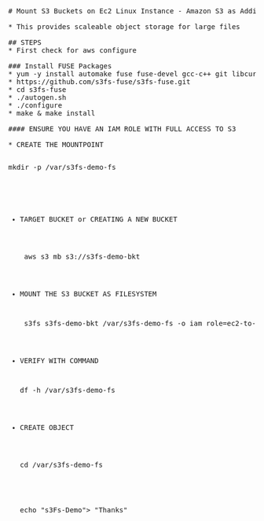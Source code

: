 <pre>
# Mount S3 Buckets on Ec2 Linux Instance - Amazon S3 as Additional Stoarage

* This provides scaleable object storage for large files

## STEPS
* First check for aws configure 

### Install FUSE Packages
* yum -y install automake fuse fuse-devel gcc-c++ git libcurl-devel libxml2-devel make openssl-devel
* https://github.com/s3fs-fuse/s3fs-fuse.git
* cd s3fs-fuse
* ./autogen.sh
* ./configure
* make & make install

#### ENSURE YOU HAVE AN IAM ROLE WITH FULL ACCESS TO S3

* CREATE THE MOUNTPOINT
  <pre>mkdir -p /var/s3fs-demo-fs</pre>
* TARGET BUCKET or CREATING A NEW BUCKET
   <pre> aws s3 mb s3://s3fs-demo-bkt </pre>
* MOUNT THE S3 BUCKET AS FILESYSTEM
  <pre> s3fs s3fs-demo-bkt /var/s3fs-demo-fs -o iam_role=ec2-to-s3 </pre>
* VERIFY WITH COMMAND
  <pre>df -h /var/s3fs-demo-fs</pre>
* CREATE OBJECT
   <pre>cd /var/s3fs-demo-fs</pre>
   <pre>echo "s3Fs-Demo"> "Thanks"</pre>

   </pre>